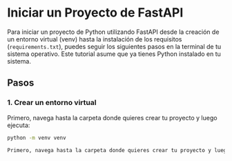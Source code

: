 <!-- Para iniciar un proyecto de Python utilizando FastAPI desde la creación de un entorno virtual (venv) hasta la instalación de los requisitos (requirements.txt), puedes seguir los siguientes pasos en la terminal de tu sistema operativo. Asumiré que ya tienes Python instalado en tu sistema.


1. Crear un entorno virtual:
	1.1 Primero, navega hasta la carpeta donde quieres crear tu proyecto y luego ejecuta:
		bash
		python -m venv venv
		Esto creará un entorno virtual en una carpeta llamada venv.
	1.2 Activar el entorno virtual:
		Luego, activa el entorno virtual. La forma de hacerlo varía según el sistema operativo:
	1.3 En Windows:
		bash
		.\venv\Scripts\activate
		En macOS y Linux:
		bash
		source venv/bin/activate
	1.4 Instalar FastAPI y Uvicorn:
		Con el entorno virtual activo, instala FastAPI y Uvicorn, que es el servidor ASGI recomendado para ejecutar aplicaciones FastAPI.
		bash
		pip install fastapi uvicorn
		Crear un archivo requirements.txt:
	1.5 Si ya sabes qué bibliotecas adicionales necesitas, puedes crear un archivo requirements.txt manualmente y listarlas allí. Por ejemplo:
		fastapi==0.68.0
		uvicorn==0.15.0
	1.6 Asegúrate de reemplazar las versiones con las que desees usar.
	1.7 Instalar los requisitos del archivo requirements.txt:
	1.8 Si ya tienes un archivo requirements.txt, puedes instalar todas las dependencias listadas en él con el siguiente comando:
		bash
		pip install -r requirements.txt
		python -m venv venv
		.\venv\Scripts\activate
		pip install -r requirements.txt -->

# Iniciar un Proyecto de FastAPI

Para iniciar un proyecto de Python utilizando FastAPI desde la creación de un entorno virtual (venv) hasta la instalación de los requisitos (`requirements.txt`), puedes seguir los siguientes pasos en la terminal de tu sistema operativo. Este tutorial asume que ya tienes Python instalado en tu sistema.

## Pasos

### 1. Crear un entorno virtual

Primero, navega hasta la carpeta donde quieres crear tu proyecto y luego ejecuta:

```bash
python -m venv venv

Primero, navega hasta la carpeta donde quieres crear tu proyecto y luego ejecuta:

```
